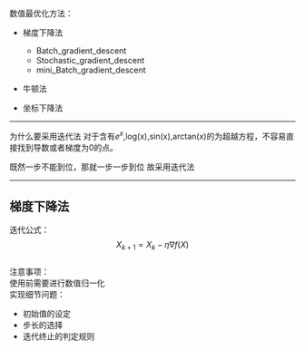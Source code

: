 数值最优化方法：
* 梯度下降法
  * Batch_gradient_descent
  * Stochastic_gradient_descent
  * mini_Batch_gradient_descent
 
* 牛顿法
* 坐标下降法
----
为什么要采用迭代法
对于含有$e^x$,log(x),sin(x),arctan(x)的为超越方程，不容易直接找到导数或者梯度为0的点。

既然一步不能到位，那就一步一步到位
故采用迭代法

----
## 梯度下降法
迭代公式：$$X_{k+1}=X_{k}-\eta \nabla f(X)$$  
注意事项：  
使用前需要进行数值归一化  
实现细节问题：
* 初始值的设定
* 步长的选择
* 迭代终止的判定规则
